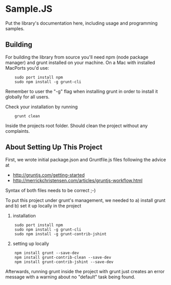 Sample.JS
=========

Put the library's documentation here, including usage and programming samples.

Building
--------

For building the library from source you'll need npm (node package manager) and grunt installed on your machine. On a Mac with installed MacPorts you'd use:
```Shell
    sudo port install npm
    sudo npm install -g grunt-cli
```
  
Remember to user the "-g" flag when installing grunt in order to install it globally for all users.

Check your installation by running 
```Shell
    grunt clean
```
    
Inside the projects root folder. Should clean the project without any complaints.



About Setting Up This Project
-----------------------------

First, we wrote initial package.json and Gruntfile.js files following the advice at
* http://gruntjs.com/getting-started
* http://merrickchristensen.com/articles/gruntjs-workflow.html

Syntax of both files needs to be correct ;-)

To put this project under grunt's management, we needed to a) install grunt and b) set it up locally in the project

1. installation
```Shell
    sudo port install npm
    sudo npm install -g grunt-cli
    sudo npm install -g grunt-contrib-jshint 
```

2. setting up locally
```Shell
    npm install grunt --save-dev
    npm install grunt-contrib-clean --save-dev
    npm install grunt-contrib-jshint --save-dev
```
 
Afterwards, running grunt inside the project with
    grunt
just creates an error message with a warning about no "default" task being found.
  
